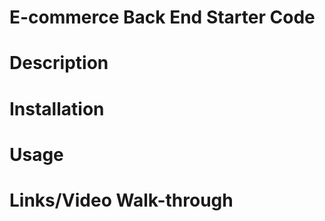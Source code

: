 # E-commerce Back End Starter Code

# Description

# Installation

# Usage

# Links/Video Walk-through